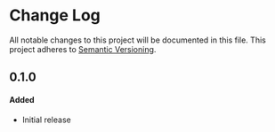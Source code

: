 # Change Log
All notable changes to this project will be documented in this file.
This project adheres to [Semantic Versioning](http://semver.org/).

## 0.1.0
#### Added
-   Initial release

